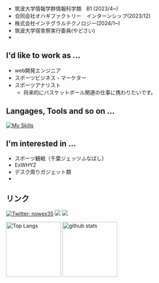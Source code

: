 - 筑波大学情報学群情報科学類　B1 (2023/4~)
- 合同会社オハギファクトリー　インターンシップ(2023/12)
- 株式会社インテグラルテクノロジー(2024/1~)
- 筑波大学宿舎祭実行委員(やどさい)
- 
## I'd like to work as ...
- web開発エンジニア
- スポーツビジネス・マーケター
- スポーツアナリスト
  - 将来的にバスケットボール関連の仕事に携わりたいです。

## Langages, Tools and so on ...
[![My Skills](https://skillicons.dev/icons?i=ruby,rails,cs,python,js,html,css,visualstudio,vs,git&perline=5)](https://skillicons.dev)

## I'm interested in ...
- スポーツ観戦（千葉ジェッツふなばし）
- ExWHYZ
- デスク周りガジェット類
- 
## リンク
[![Twitter: nowex35](https://img.shields.io/twitter/follow/nowex35?style=social)](https://twitter.com/nowex35)
<a href="https://qiita.com/nowex35" target="_blank"><img src="https://img.shields.io/badge/-Qiita-55C500.svg?logo=qiita&style=plastic"></a>
<a href="https://note.com/nowex35" target="_blank"><img src="https://img.shields.io/badge/-Note-gray?logo=gray&style=plastic"></a>


<p align="left"> 
  <img alt="Top Langs" height="150px" src="https://github-readme-stats.vercel.app/api/top-langs/?username=nowex35&layout=compact&show_icons=true&theme=onedark" />
  <img alt="github stats" height="150px" src="https://github-readme-stats.vercel.app/api?username=nowex35&theme=onedark&show_icons=ture" />
</p>


<!---
nowex35/nowex35 is a ✨ special ✨ repository because its `README.md` (this file) appears on your GitHub profile.
You can click the Preview link to take a look at your changes.
--->
